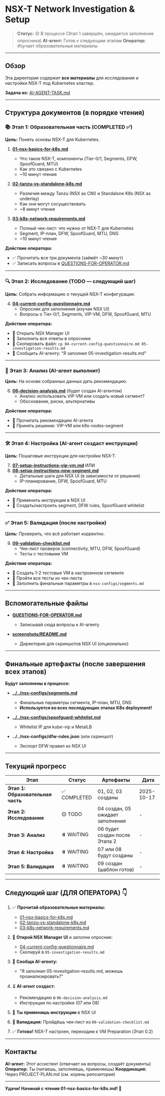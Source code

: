 # NSX-T Network Investigation & Setup

> **Статус:** 🟡 В процессе (Этап 1 завершён, ожидается заполнение опросника)
> **AI-агент:** Готов к следующим этапам
> **Оператор:** Изучает образовательные материалы

---

## Обзор

Эта директория содержит **все материалы** для исследования и настройки NSX-T под Kubernetes кластер.

**Задача из:** [AI-AGENT-TASK.md](./AI-AGENT-TASK.md)

---

## Структура документов (в порядке чтения)

### 📚 Этап 1: Образовательная часть (COMPLETED ✅)

**Цель:** Понять основы NSX-T для Kubernetes.

1. **[01-nsx-basics-for-k8s.md](./01-nsx-basics-for-k8s.md)**
   - Что такое NSX-T, компоненты (Tier-0/1, Segments, DFW, SpoofGuard, MTU)
   - Как это связано с Kubernetes
   - ~10 минут чтения

2. **[02-tanzu-vs-standalone-k8s.md](./02-tanzu-vs-standalone-k8s.md)**
   - Различия между Tanzu (NSX as CNI) и Standalone K8s (NSX as underlay)
   - Как они могут сосуществовать
   - ~8 минут чтения

3. **[03-k8s-network-requirements.md](./03-k8s-network-requirements.md)**
   - Полный чек-лист: что нужно от NSX-T для Kubernetes
   - Segment, IP-план, DFW, SpoofGuard, MTU, DNS
   - ~10 минут чтения

**Действие оператора:**
- ✅ Прочитать все три документа (займёт ~30 минут)
- ✅ Записать вопросы в [QUESTIONS-FOR-OPERATOR.md](./QUESTIONS-FOR-OPERATOR.md)

---

### 🔍 Этап 2: Исследование (TODO — следующий шаг)

**Цель:** Собрать информацию о текущей NSX-T конфигурации.

4. **[04-current-config-questionnaire.md](./04-current-config-questionnaire.md)**
   - Опросник для заполнения (изучая NSX UI)
   - Вопросы о Tier-0/1, Segments, VIP-VM, DFW, SpoofGuard, MTU

**Действие оператора:**
- 🔲 Открыть NSX Manager UI
- 🔲 Заполнить все ответы в опроснике
- 🔲 Скопировать файл: `cp 04-current-config-questionnaire.md 05-investigation-results.md`
- 🔲 Сообщить AI-агенту: "Я заполнил 05-investigation-results.md"

---

### 🧠 Этап 3: Анализ (AI-агент выполнит)

**Цель:** На основе собранных данных дать рекомендацию.

6. **[06-decision-analysis.md](./06-decision-analysis.md)** (будет создан AI-агентом)
   - Анализ: использовать VIP-VM или создать новый сегмент?
   - Обоснование, риски, альтернативы

**Действие оператора:**
- 🔲 Прочитать рекомендацию AI-агента
- 🔲 Принять решение: VIP-VM или k8s-nodes-segment

---

### 🛠️ Этап 4: Настройка (AI-агент создаст инструкции)

**Цель:** Пошаговые инструкции для настройки NSX-T.

7. **[07-setup-instructions-vip-vm.md](./07-setup-instructions-vip-vm.md)** ИЛИ
8. **[08-setup-instructions-new-segment.md](./08-setup-instructions-new-segment.md)**
   - Детальные шаги для NSX UI (в зависимости от решения)
   - IP-планирование, DFW, SpoofGuard, MTU

**Действие оператора:**
- 🔲 Применить инструкции в NSX UI
- 🔲 Создать/настроить segment, DFW rules, SpoofGuard whitelist

---

### ✅ Этап 5: Валидация (после настройки)

**Цель:** Проверить, что всё работает корректно.

9. **[09-validation-checklist.md](./09-validation-checklist.md)**
   - Чек-лист проверок (connectivity, MTU, DFW, SpoofGuard)
   - Тесты с тестовыми VM

**Действие оператора:**
- 🔲 Создать 1-2 тестовые VM в настроенном сегменте
- 🔲 Пройти все тесты из чек-листа
- 🔲 Заполнить финальные параметры в `nsx-configs/segments.md`

---

## Вспомогательные файлы

- **[QUESTIONS-FOR-OPERATOR.md](./QUESTIONS-FOR-OPERATOR.md)**
  - Записывай сюда вопросы к AI-агенту

- **[screenshots/README.md](./screenshots/README.md)**
  - Директория для скриншотов NSX UI (опционально)

---

## Финальные артефакты (после завершения всех этапов)

**Будут заполнены в процессе:**

- **[../../nsx-configs/segments.md](../../nsx-configs/segments.md)**
  - Финальные параметры сегмента, IP-план, MTU, DNS
  - **Используется во всех последующих этапах K8s deployment!**

- **[../../nsx-configs/spoofguard-whitelist.md](../../nsx-configs/spoofguard-whitelist.md)**
  - Whitelist IP для kube-vip и MetalLB

- **../../nsx-configs/dfw-rules.json** (или скриншот)
  - Экспорт DFW правил из NSX UI

---

## Текущий прогресс

| Этап | Статус | Артефакты | Дата |
|------|--------|-----------|------|
| **Этап 1: Образовательная часть** | ✅ COMPLETED | 01, 02, 03 созданы | 2025-10-17 |
| **Этап 2: Исследование** | 🟡 TODO | 04 создан, 05 ожидает заполнения | - |
| **Этап 3: Анализ** | ⏸️ WAITING | 06 будет создан после Этапа 2 | - |
| **Этап 4: Настройка** | ⏸️ WAITING | 07 или 08 будут созданы | - |
| **Этап 5: Валидация** | ⏸️ WAITING | 09 создан (шаблон готов) | - |

---

## Следующий шаг (ДЛЯ ОПЕРАТОРА) 👇

1. ✅ **Прочитай образовательные материалы:**
   - [01-nsx-basics-for-k8s.md](./01-nsx-basics-for-k8s.md)
   - [02-tanzu-vs-standalone-k8s.md](./02-tanzu-vs-standalone-k8s.md)
   - [03-k8s-network-requirements.md](./03-k8s-network-requirements.md)

2. 🔲 **Открой NSX Manager UI** и заполни опросник:
   - [04-current-config-questionnaire.md](./04-current-config-questionnaire.md)
   - Скопируй в `05-investigation-results.md`

3. 🔲 **Сообщи AI-агенту:**
   - "Я заполнил 05-investigation-results.md, можешь проанализировать?"

4. ⏳ **AI-агент создаст:**
   - Рекомендацию в `06-decision-analysis.md`
   - Инструкции по настройке (07 или 08)

5. 🔲 **Ты применишь инструкции** в NSX UI

6. 🔲 **Валидация:** Пройдёшь чек-лист из `09-validation-checklist.md`

7. ✅ **Готово!** NSX-T настроен, переходим к VM Preparation (Этап 0.2)

---

## Контакты

**AI-агент:** Этот ассистент (отвечает на вопросы, создаёт документы)
**Оператор:** Ты (читаешь, заполняешь, применяешь)
**Координация:** Через PROJECT-PLAN.md (см. корень репозитория)

---

**Удачи! Начинай с чтения 01-nsx-basics-for-k8s.md! 🚀**
